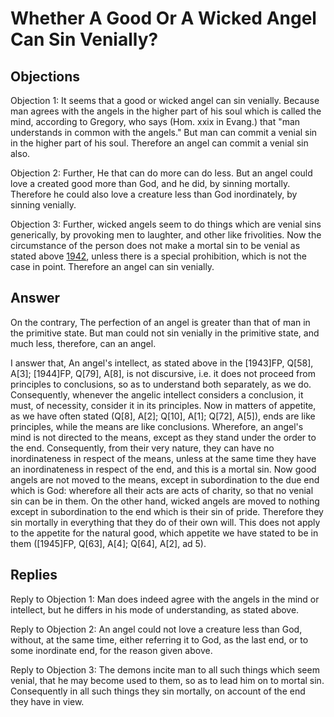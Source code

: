 # Whether A Good Or A Wicked Angel Can Sin Venially?

## Objections

Objection 1: It seems that a good or wicked angel can sin venially. Because man agrees with the angels in the higher part of his soul which is called the mind, according to Gregory, who says (Hom. xxix in Evang.) that "man understands in common with the angels." But man can commit a venial sin in the higher part of his soul. Therefore an angel can commit a venial sin also.

Objection 2: Further, He that can do more can do less. But an angel could love a created good more than God, and he did, by sinning mortally. Therefore he could also love a creature less than God inordinately, by sinning venially.

Objection 3: Further, wicked angels seem to do things which are venial sins generically, by provoking men to laughter, and other like frivolities. Now the circumstance of the person does not make a mortal sin to be venial as stated above [1942](A[3]), unless there is a special prohibition, which is not the case in point. Therefore an angel can sin venially.

## Answer

On the contrary, The perfection of an angel is greater than that of man in the primitive state. But man could not sin venially in the primitive state, and much less, therefore, can an angel.

I answer that, An angel's intellect, as stated above in the [1943]FP, Q[58], A[3]; [1944]FP, Q[79], A[8], is not discursive, i.e. it does not proceed from principles to conclusions, so as to understand both separately, as we do. Consequently, whenever the angelic intellect considers a conclusion, it must, of necessity, consider it in its principles. Now in matters of appetite, as we have often stated (Q[8], A[2]; Q[10], A[1]; Q[72], A[5]), ends are like principles, while the means are like conclusions. Wherefore, an angel's mind is not directed to the means, except as they stand under the order to the end. Consequently, from their very nature, they can have no inordinateness in respect of the means, unless at the same time they have an inordinateness in respect of the end, and this is a mortal sin. Now good angels are not moved to the means, except in subordination to the due end which is God: wherefore all their acts are acts of charity, so that no venial sin can be in them. On the other hand, wicked angels are moved to nothing except in subordination to the end which is their sin of pride. Therefore they sin mortally in everything that they do of their own will. This does not apply to the appetite for the natural good, which appetite we have stated to be in them ([1945]FP, Q[63], A[4]; Q[64], A[2], ad 5).

## Replies

Reply to Objection 1: Man does indeed agree with the angels in the mind or intellect, but he differs in his mode of understanding, as stated above.

Reply to Objection 2: An angel could not love a creature less than God, without, at the same time, either referring it to God, as the last end, or to some inordinate end, for the reason given above.

Reply to Objection 3: The demons incite man to all such things which seem venial, that he may become used to them, so as to lead him on to mortal sin. Consequently in all such things they sin mortally, on account of the end they have in view.